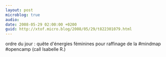 ```yaml
---
layout: post
microblog: true
audio: 
date: 2008-05-29 02:00:00 +0200
guid: http://xtof.micro.blog/2008/05/29/t822301079.html
---
```

ordre du jour : quête d'énergies féminines pour raffinage de la  #mindmap #opencamp (call Isabelle R.)

